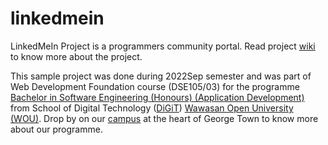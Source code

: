 # linkedmein

LinkedMeIn Project is a programmers community portal. Read project [wiki](https://github.com/hadrihl/linkedmein/wiki) to know more about the project. 

This sample project was done during 2022Sep semester and was part of Web Development Foundation course (DSE105/03) for the programme [Bachelor in Software Engineering (Honours) (Application Development)](https://www.wou.edu.my/programmes/school-of-digital-technology/bachelor-in-software-engineering-honours-application-development/) from School of Digital Technology ([DiGiT](https://www.wou.edu.my/programmes/school-of-digital-technology/)) [Wawasan Open University (WOU)](https://www.wou.edu.my/). Drop by on our [campus](https://goo.gl/maps/DKxJUKngxzDQKcrR9) at the heart of George Town to know more about our programme.
